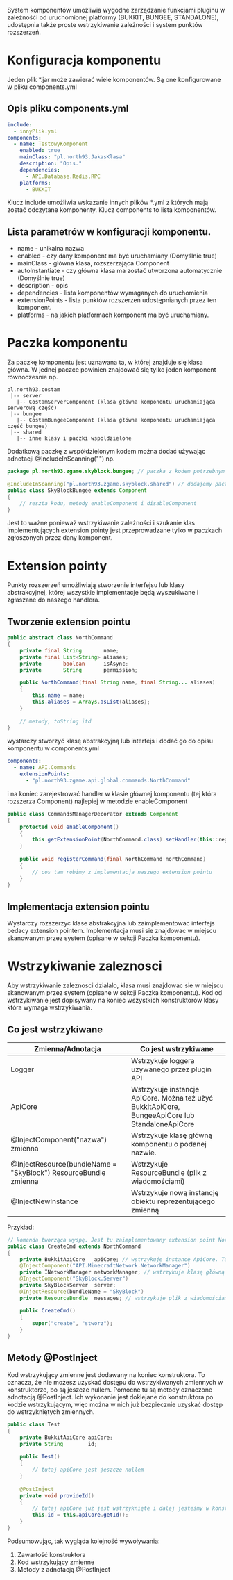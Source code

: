 System komponentów umożliwia wygodne zarządzanie funkcjami pluginu w zależnośći od uruchomionej platformy (BUKKIT, BUNGEE, STANDALONE),  udostępnia także proste wstrzykiwanie zależności i system punktów rozszerzeń.

Konfiguracja komponentu
=======================
Jeden plik *.jar może zawierać wiele komponentów. Są one konfigurowane w pliku components.yml

Opis pliku components.yml
-------------------------
```yaml
include:
  - innyPlik.yml
components:
  - name: TestowyKomponent
    enabled: true
    mainClass: "pl.north93.JakasKlasa"
    description: "Opis."
    dependencies:
      - API.Database.Redis.RPC
    platforms:
      - BUKKIT
```
Klucz include umożliwia wskazanie innych plików *.yml z których mają zostać odczytane komponenty.
Klucz components to lista komponentów.

Lista parametrów w konfiguracji komponentu.
-------------------------------------------
* name - unikalna nazwa
* enabled - czy dany komponent ma być uruchamiany (Domyślnie true)
* mainClass - główna klasa, rozszerzająca Component
* autoInstantiate - czy główna klasa ma zostać utworzona automatycznie (Domyślnie true)
* description - opis
* dependencies - lista komponentów wymaganych do uruchomienia
* extensionPoints - lista punktów rozszerzeń udostępnianych przez ten komponent.
* platforms - na jakich platformach komponent ma być uruchamiany.

Paczka komponentu
=================
Za paczkę komponentu jest uznawana ta, w której znajduje się klasa główna. W jednej paczce powinien znajdować się tylko jeden komponent równocześnie np.
```
pl.north93.costam
 |-- server
   |-- CostamServerComponent (klasa główna komponentu uruchamiająca serwerową część)
 |-- bungee
   |-- CostamBungeeComponent (klasa główna komponentu uruchamiająca część bungee)
 |-- shared
   |-- inne klasy i paczki wspoldzielone
```
Dodatkową paczkę z współdzielonym kodem można dodać używając adnotacji @IncludeInScanning("") np.
```java
package pl.north93.zgame.skyblock.bungee; // paczka z kodem potrzebnym na bungee

@IncludeInScanning("pl.north93.zgame.skyblock.shared") // dodajemy paczke z kodem wspoldzielonym
public class SkyBlockBungee extends Component
{
    // reszta kodu, metody enableComponent i disableComponent
}
```
Jest to ważne ponieważ wstrzykiwanie zależności i szukanie klas implementujących extension pointy jest przeprowadzane tylko w paczkach zgłoszonych przez dany komponent.

Extension pointy
================
Punkty rozszerzeń umożliwiają stworzenie interfejsu lub klasy abstrakcyjnej, której wszystkie implementacje będą wyszukiwane i zgłaszane
do naszego handlera.

Tworzenie extension pointu
--------------------------
```java
public abstract class NorthCommand
{
    private final String       name;
    private final List<String> aliases;
    private       boolean      isAsync;
    private       String       permission;

    public NorthCommand(final String name, final String... aliases)
    {
        this.name = name;
        this.aliases = Arrays.asList(aliases);
    }
    
    // metody, toString itd
}
```
wystarczy stworzyć klasę abstrakcyjną lub interfejs i dodać go do opisu komponentu w components.yml
```yaml
components:
  - name: API.Commands
    extensionPoints:
      - "pl.north93.zgame.api.global.commands.NorthCommand"
```
i na koniec zarejestrować handler w klasie głównej komponentu (tej która rozszerza Component)
najlepiej w metodzie enableComponent
```java
public class CommandsManagerDecorator extends Component
{
    protected void enableComponent()
    {
        this.getExtensionPoint(NorthCommand.class).setHandler(this::registerCommand);
    }
    
    public void registerCommand(final NorthCommand northCommand)
    {
        // cos tam robimy z implementacja naszego extension pointu
    }
}
```

Implementacja extension pointu
------------------------------
Wystarczy rozszerzyc klase abstrakcyjna lub zaimplementowac interfejs bedacy extension pointem. Implementacja musi sie znajdowac w miejscu skanowanym przez system (opisane w sekcji Paczka komponentu).

Wstrzykiwanie zaleznosci
========================
Aby wstrzykiwanie zaleznosci dzialalo, klasa musi znajdowac sie w miejscu skanowanym przez system (opisane w sekcji Paczka komponentu).
Kod od wstrzykiwanie jest dopisywany na koniec wszystkich konstruktorów klasy która wymaga wstrzykiwania.

Co jest wstrzykiwane
--------------------
| Zmienna/Adnotacja                                               | Co jest wstrzykiwane                                                                            |
|-----------------------------------------------------------------|-------------------------------------------------------------------------------------------------|
| Logger                                                          | Wstrzykuje loggera uzywanego przez plugin API                                                   |
| ApiCore                                                         | Wstrzykuje instancje ApiCore. Można też użyć BukkitApiCore, BungeeApiCore lub StandaloneApiCore |
| @InjectComponent("nazwa") zmienna                               | Wstrzykuje klasę główną komponentu o podanej nazwie.                                            |
| @InjectResource(bundleName = "SkyBlock") ResourceBundle zmienna | Wstrzykuje ResourceBundle (plik z wiadomościami)                                                |
| @InjectNewInstance                                              | Wstrzykuje nową instancję obiektu reprezentującego zmienną                                      |

Przykład:
```java
// komenda tworząca wyspę. Jest tu zaimplementowany extension point NorthCommand, dlatego nigdzie nie trzeba tej komendy ręcznie rejestrować
public class CreateCmd extends NorthCommand
{
    private BukkitApiCore   apiCore; // wstrzykuje instance ApiCore. Ta komenda znajduje się w Bukkitowej części dlatego nie poleci ClassCastException
    @InjectComponent("API.MinecraftNetwork.NetworkManager")
    private INetworkManager networkManager; // wstrzykuje klasę główną danego komponentu.
    @InjectComponent("SkyBlock.Server")
    private SkyBlockServer  server;
    @InjectResource(bundleName = "SkyBlock")
    private ResourceBundle  messages; // wstrzykuje plik z wiadomościami SkyBlock_pl_PL.properties

    public CreateCmd()
    {
        super("create", "stworz");
    }
}
```

Metody @PostInject
------------------
Kod wstrzykujący zmienne jest dodawany na koniec konstruktora. To oznacza, że nie możesz uzyskać dostępu
do wstrzykiwanych zmiennych w konstruktorze, bo są jeszcze nullem.
Pomocne tu są metody oznaczone adnotacją @PostInject. Ich wykonanie jest doklejane do konstruktora po kodzie wstrzykującym,
więc można w nich już bezpiecznie uzyskać dostęp do wstrzykniętych zmiennych.
```java
public class Test
{
    private BukkitApiCore apiCore;
    private String        id;
    
    public Test()
    {
        // tutaj apiCore jest jeszcze nullem
    }
    
    @PostInject
    private void provideId()
    {
        // tutaj apiCore już jest wstrzyknięte i dalej jesteśmy w konstruktorze
        this.id = this.apiCore.getId();
    }
}
```
Podsumowując, tak wygląda kolejność wywoływania:
1. Zawartość konstruktora
2. Kod wstrzykujący zmienne
3. Metody z adnotacją @PostInject
